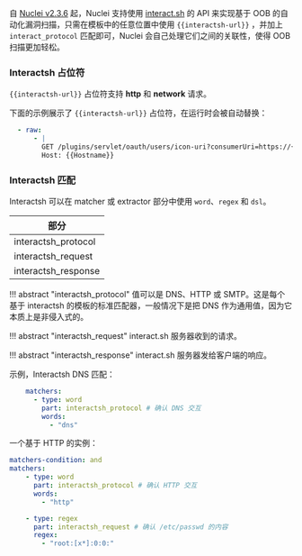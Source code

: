 自 [Nuclei v2.3.6](https://github.com/projectdiscovery/nuclei/releases/tag/v2.3.6) 起，Nuclei 支持使用 [interact.sh](https://github.com/projectdiscovery/interactsh) 的 API 来实现基于 OOB 的自动化漏洞扫描，只需在模板中的任意位置中使用 `{{interactsh-url}}` ，并加上 `interact_protocol` 匹配即可，Nuclei 会自己处理它们之间的关联性，使得 OOB 扫描更加轻松。


### Interactsh 占位符

`{{interactsh-url}}` 占位符支持 **http** 和 **network** 请求。

下面的示例展示了 `{{interactsh-url}}` 占位符，在运行时会被自动替换：

```yaml
  - raw:
      - |
        GET /plugins/servlet/oauth/users/icon-uri?consumerUri=https://{{interactsh-url}} HTTP/1.1
        Host: {{Hostname}}
```

### Interactsh 匹配

Interactsh 可以在 matcher 或 extractor 部分中使用 `word`、`regex` 和 `dsl`。

| 部分                |
|---------------------|
| interactsh_protocol |
| interactsh_request  |
| interactsh_response |


!!! abstract "interactsh_protocol"
    值可以是 DNS、HTTP 或 SMTP。这是每个基于 interactsh 的模板的标准匹配器，一般情况下是把 DNS 作为通用值，因为它本质上是非侵入式的。

!!! abstract "interactsh_request"
    interact.sh 服务器收到的请求。

!!! abstract "interactsh_response"
    interact.sh 服务器发给客户端的响应。

示例，Interactsh DNS 匹配：

```yaml
    matchers:
      - type: word
        part: interactsh_protocol # 确认 DNS 交互
        words:
          - "dns"
```

一个基于 HTTP 的实例：

```yaml
matchers-condition: and
matchers:
    - type: word
      part: interactsh_protocol # 确认 HTTP 交互
      words:
        - "http"

    - type: regex
      part: interactsh_request # 确认 /etc/passwd 的内容
      regex:
        - "root:[x*]:0:0:"
```
